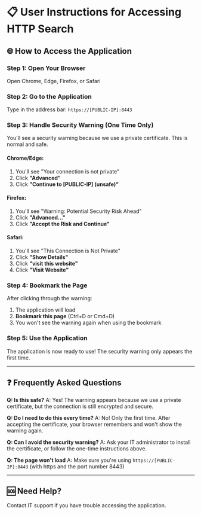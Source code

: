 # 📋 User Instructions for Accessing HTTP Search

## 🌐 How to Access the Application

### **Step 1: Open Your Browser**
Open Chrome, Edge, Firefox, or Safari

### **Step 2: Go to the Application**
Type in the address bar: `https://[PUBLIC-IP]:8443`

### **Step 3: Handle Security Warning (One Time Only)**

You'll see a security warning because we use a private certificate. This is normal and safe.

#### **Chrome/Edge:**
1. You'll see "Your connection is not private"
2. Click **"Advanced"**
3. Click **"Continue to [PUBLIC-IP] (unsafe)"**

#### **Firefox:**
1. You'll see "Warning: Potential Security Risk Ahead"
2. Click **"Advanced..."**
3. Click **"Accept the Risk and Continue"**

#### **Safari:**
1. You'll see "This Connection is Not Private"
2. Click **"Show Details"**
3. Click **"visit this website"**
4. Click **"Visit Website"**

### **Step 4: Bookmark the Page**
After clicking through the warning:
1. The application will load
2. **Bookmark this page** (Ctrl+D or Cmd+D)
3. You won't see the warning again when using the bookmark

### **Step 5: Use the Application**
The application is now ready to use! The security warning only appears the first time.

---

## ❓ **Frequently Asked Questions**

**Q: Is this safe?**
A: Yes! The warning appears because we use a private certificate, but the connection is still encrypted and secure.

**Q: Do I need to do this every time?**
A: No! Only the first time. After accepting the certificate, your browser remembers and won't show the warning again.

**Q: Can I avoid the security warning?**
A: Ask your IT administrator to install the certificate, or follow the one-time instructions above.

**Q: The page won't load**
A: Make sure you're using `https://[PUBLIC-IP]:8443` (with https and the port number 8443)

---

## 🆘 **Need Help?**
Contact IT support if you have trouble accessing the application.